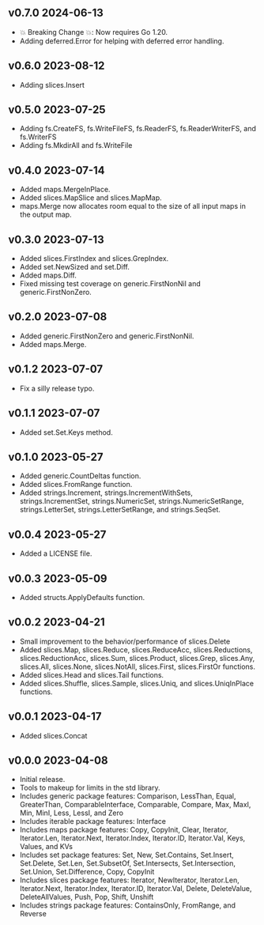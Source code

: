 ## v0.7.0  2024-06-13

 * :boom: Breaking Change :boom:: Now requires Go 1.20.
 * Adding deferred.Error for helping with deferred error handling.

## v0.6.0  2023-08-12

 * Adding slices.Insert

## v0.5.0  2023-07-25

 * Adding fs.CreateFS, fs.WriteFileFS, fs.ReaderFS, fs.ReaderWriterFS, and fs.WriterFS
 * Adding fs.MkdirAll and fs.WriteFile

## v0.4.0  2023-07-14

 * Added maps.MergeInPlace.
 * Added slices.MapSlice and slices.MapMap.
 * maps.Merge now allocates room equal to the size of all input maps in the output map.

## v0.3.0  2023-07-13

 * Added slices.FirstIndex and slices.GrepIndex.
 * Added set.NewSized and set.Diff.
 * Added maps.Diff.
 * Fixed missing test coverage on generic.FirstNonNil and generic.FirstNonZero.

## v0.2.0  2023-07-08

 * Added generic.FirstNonZero and generic.FirstNonNil.
 * Added maps.Merge.

## v0.1.2  2023-07-07

 * Fix a silly release typo.

## v0.1.1  2023-07-07

 * Added set.Set.Keys method.

## v0.1.0  2023-05-27

 * Added generic.CountDeltas function.
 * Added slices.FromRange function.
 * Added strings.Increment, strings.IncrementWithSets, strings.IncrementSet, strings.NumericSet, strings.NumericSetRange, strings.LetterSet, strings.LetterSetRange, and strings.SeqSet.

## v0.0.4  2023-05-27

 * Added a LICENSE file.

## v0.0.3  2023-05-09

 * Added structs.ApplyDefaults function.

## v0.0.2  2023-04-21

 * Small improvement to the behavior/performance of slices.Delete
 * Added slices.Map, slices.Reduce, slices.ReduceAcc, slices.Reductions,
   slices.ReductionAcc, slices.Sum, slices.Product, slices.Grep, slices.Any,
   slices.All, slices.None, slices.NotAll, slices.First, slices.FirstOr
   functions.
 * Added slices.Head and slices.Tail functions.
 * Added slices.Shuffle, slices.Sample, slices.Uniq, and slices.UniqInPlace
   functions.

## v0.0.1  2023-04-17

 * Added slices.Concat

## v0.0.0  2023-04-08

 * Initial release.
 * Tools to makeup for limits in the std library.
 * Includes generic package features: Comparison, LessThan, Equal, GreaterThan, 
   ComparableInterface, Comparable, Compare, Max, MaxI, Min, MinI,
   Less, LessI, and Zero
 * Includes iterable package features: Interface
 * Includes maps package features: Copy, CopyInit, Clear, Iterator, 
   Iterator.Len, Iterator.Next, Iterator.Index, Iterator.ID, Iterator.Val, Keys,
   Values, and KVs
 * Includes set package features: Set, New, Set.Contains, Set.Insert, 
   Set.Delete, Set.Len, Set.SubsetOf, Set.Intersects, Set.Intersection,
   Set.Union, Set.Difference, Copy, CopyInit
 * Includes slices package features: Iterator, NewIterator, Iterator.Len,
   Iterator.Next, Iterator.Index, Iterator.ID, Iterator.Val, Delete, 
   DeleteValue, DeleteAllValues, Push, Pop, Shift, Unshift
 * Includes strings package features: ContainsOnly, FromRange, and Reverse
